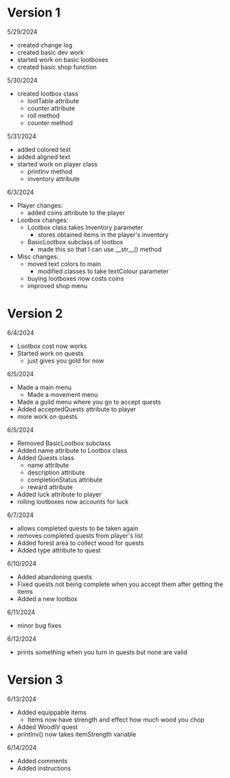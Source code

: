 # Version 1
5/29/2024
- created change log
- created basic dev work
- started work on basic lootboxes
- created basic shop function

5/30/2024
- created lootbox class
    - lootTable attribute
    - counter attribute
    - roll method
    - counter method

5/31/2024
- added colored text
- added aligned text
- started work on player class
    - printInv method
    - inventory attribute

6/3/2024
- Player changes:
    - added coins attribute to the player
- Lootbox changes:
    - Lootbox class takes Inventory parameter
        - stores obtained items in the player's inventory
    - BasicLootbox subclass of lootbox
        - made this so that I can use \_\_str\_\_() method
- Misc changes:
    - moved text colors to main
        - modified classes to take textColour parameter
    - buying lootboxes now costs coins
    - improved shop menu

# Version 2
6/4/2024
- Lootbox cost now works
- Started work on quests
    - just gives you gold for now

6/5/2024
- Made a main menu
    - Made a movement menu
- Made a guild menu where you go to accept quests
- Added acceptedQuests attribute to player
- more work on quests

6/5/2024
- Removed BasicLootbox subclass
- Added name attribute to Lootbox class
- Added Quests class
    - name attribute
    - description attribute
    - completionStatus attribute
    - reward attribute
- Added luck attribute to player
- rolling lootboxes now accounts for luck

6/7/2024
- allows completed quests to be taken again
- removes completed quests from player's list
- Added forest area to collect wood for quests
- Added type attribute to quest

6/10/2024
- Added abandoning quests
- Fixed quests not being complete when you accept them after getting the items
- Added a new lootbox

6/11/2024
- minor bug fixes

6/12/2024
- prints something when you turn in quests but none are valid

# Version 3
6/13/2024
- Added equippable items
    - Items now have strength and effect how much wood you chop
- Added WoodIV quest
- printInv() now takes itemStrength variable

6/14/2024
- Added comments
- Added instructions